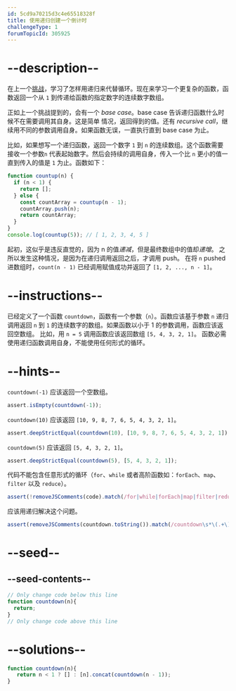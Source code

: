 ```yaml
---
id: 5cd9a70215d3c4e65518328f
title: 使用递归创建一个倒计时
challengeType: 1
forumTopicId: 305925
---
```


# --description--

在上一个[挑战](/learn/javascript-algorithms-and-data-structures/basic-javascript/replace-loops-using-recursion)，学习了怎样用递归来代替循环。现在来学习一个更复杂的函数，函数返回一个从 `1` 到传递给函数的指定数字的连续数字数组。

正如上一个挑战提到的，会有一个 <dfn>base case</dfn>。base case 告诉递归函数什么时候不在需要调用其自身。这是简单 情况，返回得到的值。还有 <dfn>recursive call</dfn>，继续用不同的参数调用自身。如果函数无误，一直执行直到 base case 为止。

比如，如果想写一个递归函数，返回一个数字 `1` 到 `n` 的连续数组。这个函数需要接收一个参数`n` 代表起始数字。然后会持续的调用自身，传入一个比 `n` 更小的值一直到传入的值是 `1` 为止。函数如下：

```javascript
function countup(n) {
  if (n < 1) {
    return [];
  } else {
    const countArray = countup(n - 1);
    countArray.push(n);
    return countArray;
  }
}
console.log(countup(5)); // [ 1, 2, 3, 4, 5 ]
```

起初，这似乎是违反直觉的，因为 n 的值*递减*，但是最终数组中的值却*递增*。 之所以发生这种情况，是因为在递归调用返回之后，才调用 push。 在将 `n` pushed 进数组时，`count(n - 1)` 已经调用赋值成功并返回了 `[1, 2, ..., n - 1]`。

# --instructions--

已经定义了一个函数 `countdown`，函数有一个参数（`n`）。函数应该基于参数 `n` 递归调用返回 `n` 到 `1` 的连续数字的数组。如果函数以小于 1 的参数调用，函数应该返回空数组。 比如，用 `n = 5` 调用函数应该返回数组 `[5, 4, 3, 2, 1]`。 函数必需使用递归函数调用自身，不能使用任何形式的循环。

# --hints--

`countdown(-1)` 应该返回一个空数组。

```js
assert.isEmpty(countdown(-1));
```

`countdown(10)` 应该返回 `[10, 9, 8, 7, 6, 5, 4, 3, 2, 1]`。

```js
assert.deepStrictEqual(countdown(10), [10, 9, 8, 7, 6, 5, 4, 3, 2, 1]);
```

`countdown(5)` 应该返回 `[5, 4, 3, 2, 1]`。

```js
assert.deepStrictEqual(countdown(5), [5, 4, 3, 2, 1]);
```

代码不能包含任意形式的循环（`for`、`while` 或者高阶函数如：`forEach`、`map`、`filter` 以及 `reduce`）。

```js
assert(!removeJSComments(code).match(/for|while|forEach|map|filter|reduce/g));
```

应该用递归解决这个问题。

```js
assert(removeJSComments(countdown.toString()).match(/countdown\s*\(.+\)\;/));
```

# --seed--

## --seed-contents--

```js
// Only change code below this line
function countdown(n){
  return;
}
// Only change code above this line
```

# --solutions--

```js
function countdown(n){
   return n < 1 ? [] : [n].concat(countdown(n - 1));
}
```
